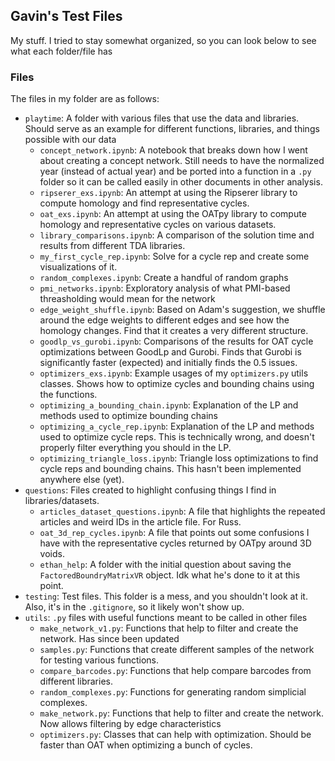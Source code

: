 ## Gavin's Test Files
My stuff. I tried to stay somewhat organized, so you can look below to see what each folder/file has

### Files
The files in my folder are as follows:
- `playtime`: A folder with various files that use the data and libraries. Should serve as an example for different functions, libraries, and things possible with our data
    - `concept_network.ipynb`: A notebook that breaks down how I went about creating a concept network. Still needs to have the normalized year (instead of actual year) and be ported into a function in a `.py` folder so it can be called easily in other documents in other analysis.
    - `ripserer_exs.ipynb`: An attempt at using the Ripserer library to compute homology and find representative cycles.
    - `oat_exs.ipynb`: An attempt at using the OATpy library to compute homology and representative cycles on various datasets.
    - `library_comparisons.ipynb`: A comparison of the solution time and results from different TDA libraries.
    - `my_first_cycle_rep.ipynb`: Solve for a cycle rep and create some visualizations of it.
    - `random_complexes.ipynb`: Create a handful of random graphs
    - `pmi_networks.ipynb`: Exploratory analysis of what PMI-based threasholding would mean for the network
    - `edge_weight_shuffle.ipynb`: Based on Adam's suggestion, we shuffle around the edge weights to different edges and see how the homology changes. Find that it creates a very different structure.
    - `goodlp_vs_gurobi.ipynb`: Comparisons of the results for OAT cycle optimizations between GoodLp and Gurobi. Finds that Gurobi is significantly faster (expected) and initially finds the 0.5 issues.
    - `optimizers_exs.ipynb`: Example usages of my `optimizers.py` utils classes. Shows how to optimize cycles and bounding chains using the functions.
    - `optimizing_a_bounding_chain.ipynb`: Explanation of the LP and methods used to optimize bounding chains
    - `optimizing_a_cycle_rep.ipynb`: Explanation of the LP and methods used to optimize cycle reps. This is technically wrong, and doesn't properly filter everything you should in the LP.
    - `optimizing_triangle_loss.ipynb`: Triangle loss optimizations to find cycle reps and bounding chains. This hasn't been implemented anywhere else (yet).
- `questions`: Files created to highlight confusing things I find in libraries/datasets.
    - `articles_dataset_questions.ipynb`: A file that highlights the repeated articles and weird IDs in the article file. For Russ.
    - `oat_3d_rep_cycles.ipynb`: A file that points out some confusions I have with the representative cycles returned by OATpy around 3D voids.
    - `ethan_help`: A folder with the initial question about saving the `FactoredBoundryMatrixVR` object. Idk what he's done to it at this point.
- `testing`: Test files. This folder is a mess, and you shouldn't look at it. Also, it's in the `.gitignore`, so it likely won't show up.
- `utils`: `.py` files with useful functions meant to be called in other files
    - `make_network_v1.py`: Functions that help to filter and create the network. Has since been updated
    - `samples.py`: Functions that create different samples of the network for testing various functions.
    - `compare_barcodes.py`: Functions that help compare barcodes from different libraries.
    - `random_complexes.py`: Functions for generating random simplicial complexes.
    - `make_network.py`: Functions that help to filter and create the network. Now allows filtering by edge characteristics
    - `optimizers.py`: Classes that can help with optimization. Should be faster than OAT when optimizing a bunch of cycles.
